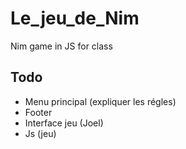 # Le_jeu_de_Nim
Nim game in JS for class


## Todo
- Menu principal (expliquer les régles)
- Footer
- Interface jeu (Joel)
- Js (jeu)



